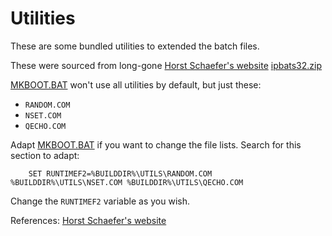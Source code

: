 # Utilities

These are some bundled utilities to extended the batch files.

These were sourced from long-gone [Horst Schaefer's website](https://web.archive.org/web/20060220035554/http://home.mnet-online.de/horst.muc/)
[ipbats32.zip](https://web.archive.org/web/20060223183422/http://home.mnet-online.de/horst.muc/int/pbats32.zip)

[MKBOOT.BAT](../MKBOOT.BAT) won't use all utilities by default,
but just these:

* `RANDOM.COM`
* `NSET.COM`
* `QECHO.COM`

Adapt [MKBOOT.BAT](../MKBOOT.BAT) if you want to change the file lists.
Search for this section to adapt:

```
	SET RUNTIMEF2=%BUILDDIR%\UTILS\RANDOM.COM %BUILDDIR%\UTILS\NSET.COM %BUILDDIR%\UTILS\QECHO.COM
```

Change the `RUNTIMEF2` variable as you wish.

References:
[Horst Schaefer's website](https://web.archive.org/web/20060220035554/http://home.mnet-online.de/horst.muc)
